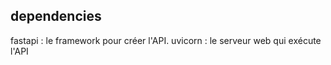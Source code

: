 
## dependencies
fastapi : le framework pour créer l'API.
uvicorn : le serveur web qui exécute l'API

